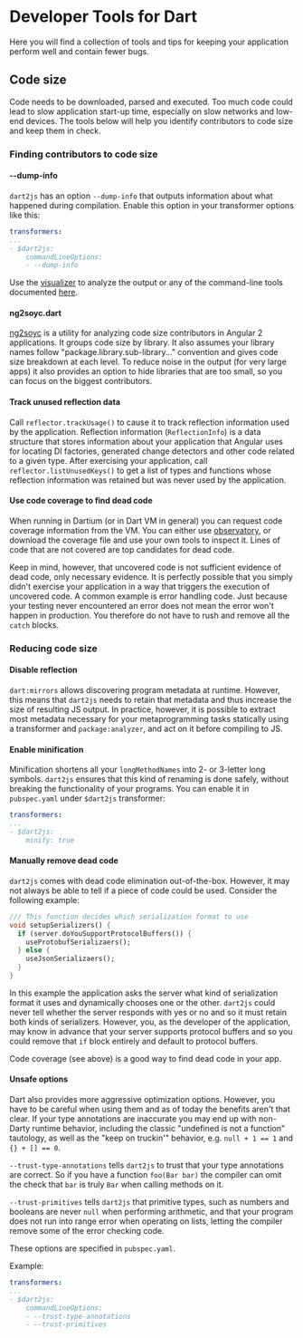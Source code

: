 # Developer Tools for Dart

Here you will find a collection of tools and tips for keeping your application
perform well and contain fewer bugs.

## Code size

Code needs to be downloaded, parsed and executed. Too much code could lead to
slow application start-up time, especially on slow networks and low-end devices.
The tools below will help you identify contributors to code size and keep them
in check.

### Finding contributors to code size

#### --dump-info

`dart2js` has an option `--dump-info` that outputs information about what
happened during compilation. Enable this option in your transformer options
like this:

```yaml
transformers:
...
- $dart2js:
    commandLineOptions:
    - --dump-info
```

Use the [visualizer](https://github.com/dart-lang/dump-info-visualizer) to
analyze the output or any of the command-line tools documented
[here](http://dart-lang.github.io/dart2js_info/doc/api/index.html).

#### ng2soyc.dart

[ng2soyc](https://github.com/angular/ng2soyc.dart) is a utility for analyzing
code size contributors in Angular 2 applications. It groups code size by
library. It also assumes your library names follow
"package.library.sub-library..." convention and gives code size breakdown at
each level. To reduce noise in the output (for very large apps) it also provides
an option to hide libraries that are too small, so you can focus on the biggest
contributors.

#### Track unused reflection data

Call `reflector.trackUsage()` to cause it to track reflection information used
by the application. Reflection information (`ReflectionInfo`) is a data
structure that stores information about your application that Angular uses for
locating DI factories, generated change detectors and other code related to a
given type. After exercising your application, call `reflector.listUnusedKeys()`
to get a list of types and functions whose reflection information was retained
but was never used by the application.

#### Use code coverage to find dead code

When running in Dartium (or in Dart VM in general) you can request code
coverage information from the VM. You can either use
[observatory](https://www.dartlang.org/tools/observatory/), or download
the coverage file and use your own tools to inspect it. Lines of code that are
not covered are top candidates for dead code.

Keep in mind, however, that uncovered code is not sufficient evidence of dead
code, only necessary evidence. It is perfectly possible that you simply didn't
exercise your application in a way that triggers the execution of uncovered
code. A common example is error handling code. Just because your testing never
encountered an error does not mean the error won't happen in production. You
therefore do not have to rush and remove all the `catch` blocks.

### Reducing code size

#### Disable reflection

`dart:mirrors` allows discovering program metadata at runtime. However, this
means that `dart2js` needs to retain that metadata and thus increase the size
of resulting JS output. In practice, however, it is possible to extract most
metadata necessary for your metaprogramming tasks statically using a
transformer and `package:analyzer`, and act on it before compiling to JS.

#### Enable minification

Minification shortens all your `longMethodNames` into 2- or 3-letter long
symbols. `dart2js` ensures that this kind of renaming is done safely, without
breaking the functionality of your programs. You can enable it in `pubspec.yaml`
under `$dart2js` transformer:

```yaml
transformers:
...
- $dart2js:
    minify: true
```

#### Manually remove dead code

`dart2js` comes with dead code elimination out-of-the-box. However, it may not
always be able to tell if a piece of code could be used. Consider the following
example:

```dart
/// This function decides which serialization format to use
void setupSerializers() {
  if (server.doYouSupportProtocolBuffers()) {
    useProtobufSerializaers();
  } else {
    useJsonSerializaers();
  }
}
```

In this example the application asks the server what kind of serialization
format it uses and dynamically chooses one or the other. `dart2js` could never
tell whether the server responds with yes or no and so it must retain both
kinds of serializers. However, you, as the developer of the application, may
know in advance that your server supports protocol buffers and so you could
remove that `if` block entirely and default to protocol buffers.

Code coverage (see above) is a good way to find dead code in your app.

#### Unsafe options

Dart also provides more aggressive optimization options. However, you have to
be careful when using them and as of today the benefits aren't that clear. If
your type annotations are inaccurate you may end up with non-Darty runtime
behavior, including the classic "undefined is not a function" tautology, as
well as the "keep on truckin'" behavior, e.g. `null + 1 == 1` and
`{} + [] == 0`.

`--trust-type-annotations` tells `dart2js` to trust that your type annotations
are correct. So if you have a function `foo(Bar bar)` the compiler can omit the
check that `bar` is truly `Bar` when calling methods on it.

`--trust-primitives` tells `dart2js` that primitive types, such as numbers and
booleans are never `null` when performing arithmetic, and that your program
does not run into range error when operating on lists, letting the compiler
remove some of the error checking code.

These options are specified in `pubspec.yaml`.

Example:

```yaml
transformers:
...
- $dart2js:
    commandLineOptions:
    - --trust-type-annotations
    - --trust-primitives
```

